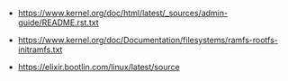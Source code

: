 
* https://www.kernel.org/doc/html/latest/_sources/admin-guide/README.rst.txt
* https://www.kernel.org/doc/Documentation/filesystems/ramfs-rootfs-initramfs.txt

* https://elixir.bootlin.com/linux/latest/source
